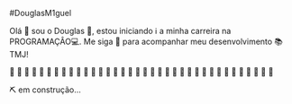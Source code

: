 #DouglasM1guel

Olá :raised_back_of_hand: sou o Douglas :boy:, estou iniciando :information_source: a minha carreira na PROGRAMAÇÂO:computer:. Me siga :sparkling_heart: para acompanhar meu desenvolvimento :books: TMJ!



 :anger:  :anger:   :anger:  :anger:   :anger:  :anger:  :anger:  :anger:   :anger:   :anger:   :anger:   :anger:   :anger:   :anger:   :anger:    :anger:    :anger:    :anger:    :anger:    :anger:   :anger:   :anger:    :anger:    :anger:   :anger:   :anger:    :anger:  :anger:   :anger:  :anger:   :anger:    :anger:  :anger:  :anger:   :anger:  :anger: 







  :pick: em construção...
